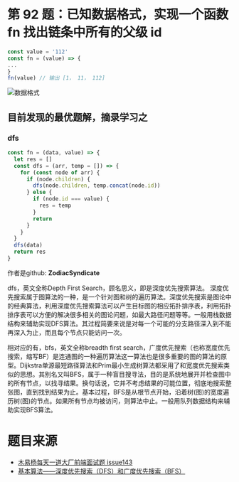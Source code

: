[pixiv: 014]: # 'https://cdn.jsdelivr.net/gh/starsky1/poi/2019/14.jpg'

# 第 92 题：已知数据格式，实现一个函数 fn 找出链条中所有的父级 id
```javascript
const value = '112'
const fn = (value) => {
...
}
fn(value) // 输出 [1， 11， 112]
```
![数据格式](https://cdn.jsdelivr.net/gh/starsky1/poi/2019/141.jpg)

## 目前发现的最优题解，摘录学习之
### dfs
```javascript
const fn = (data, value) => {
  let res = []
  const dfs = (arr, temp = []) => {
    for (const node of arr) {
      if (node.children) {
        dfs(node.children, temp.concat(node.id))
      } else {
        if (node.id === value) {
          res = temp
        }
        return
      }
    }
  }
  dfs(data)
  return res
}
```
作者是github: <b>ZodiacSyndicate</b>

dfs，英文全称Depth First Search，顾名思义，即是深度优先搜索算法。
深度优先搜索属于图算法的一种，是一个针对图和树的遍历算法。深度优先搜索是图论中的经典算法，利用深度优先搜索算法可以产生目标图的相应拓扑排序表，利用拓扑排序表可以方便的解决很多相关的图论问题，如最大路径问题等等。一般用栈数据结构来辅助实现DFS算法。其过程简要来说是对每一个可能的分支路径深入到不能再深入为止，而且每个节点只能访问一次。

相对应的有，bfs，英文全称breadth first search，广度优先搜索（也称宽度优先搜索，缩写BF）是连通图的一种遍历算法这一算法也是很多重要的图的算法的原型。Dijkstra单源最短路径算法和Prim最小生成树算法都采用了和宽度优先搜索类似的思想。其别名又叫BFS，属于一种盲目搜寻法，目的是系统地展开并检查图中的所有节点，以找寻结果。换句话说，它并不考虑结果的可能位置，彻底地搜索整张图，直到找到结果为止。基本过程，BFS是从根节点开始，沿着树(图)的宽度遍历树(图)的节点。如果所有节点均被访问，则算法中止。一般用队列数据结构来辅助实现BFS算法。


# 题目来源
- [木易杨每天一道大厂前端面试题 issue143](https://github.com/Advanced-Frontend/Daily-Interview-Question/issues/143)
- [基本算法——深度优先搜索（DFS）和广度优先搜索（BFS）](https://www.jianshu.com/p/bff70b786bb6)